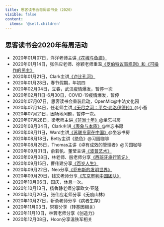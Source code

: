 ```yaml
---
title: 思客读书会每周读书会（2020）
visible: false
content:
  items: '@self.children'
---
```


## 思客读书会2020年每周活动

* 2020年01月07日，洋洋老师主讲[《花椒与鱼翅》](./200107_huajiao_yuchi_yangyang)
* 2020年01月14日，张伟应老师、徐颖老师重温[《罗伯特议事规则》和《可操作的民主》](./200114_robert_zhangwy_xuyin)
* 2020年01月21日，Clark主讲[《卢比孔河》](./200121_rubicon_clark)
* 2020年01月28日，春节假期，年初四
* 2020年02月04日，立春，武汉疫情爆发，暂停一次
* 2020年02月11日-6月30日，COVID-19疫情爆发，暂停
* 2020年07月07日，思客读书会重装启动，OpenMic@中法文化园
* 2020年07月14日，任老师主讲[《无尽之河：平克·弗洛伊德传》](./200714_pink_floyd)@小吾
* 2020年07月21日，因场地问题，暂停一次。
* 2020年07月28日，梁老师主讲[《非洲十年》](./200728_ten_years_in_africa)@坐忘书房
* 2020年08月04日，Clark主讲[《表象与本质》](./200804_superfaces_and_essences)@坐忘书房
* 2020年08月11日，Ward主讲[《苏联专家在中国》](./200811_ussr_experts_in_china)@坐忘书房
* 2020年08月18日，Betty主讲《绝色》@习园咖啡
* 2020年08月25日，Thomas主讲《卓有成效的管理者》@习园咖啡
* 2020年09月01日，俞若帆、董莹主讲[《波普艺术》](./200901_pop_arts)
* 2020年09月08日，林老师、殷老师分享[《西班牙旅行笔记》](./200908_spain_travel_notes)
* 2020年09月15日，曹伟建分享[《百岁人生》](./200915_100_year_life)
* 2020年09月22日，Neo分享[《乔布斯的发明世界》](./200922_ipatent)
* 2020年09月29日，钱文老师分享[《东京审判中国团队》](./200929_tokyo_trial)
* 2020年10月06日，国庆，休息一次。
* 2020年10月13日，杨鲁静老师分享欧文·亚隆
* 2020年10月20日，张伟应老师分享《无痕山林》
* 2020年10月27日，靳勇老师分享《病者生存》
* 2020年11月03日，崇骞分享（转基因相关）
* 2020年11月10日，林蓉老师分享《创造力》
* 2020年12月08日，Hoon分享温铁军相关
